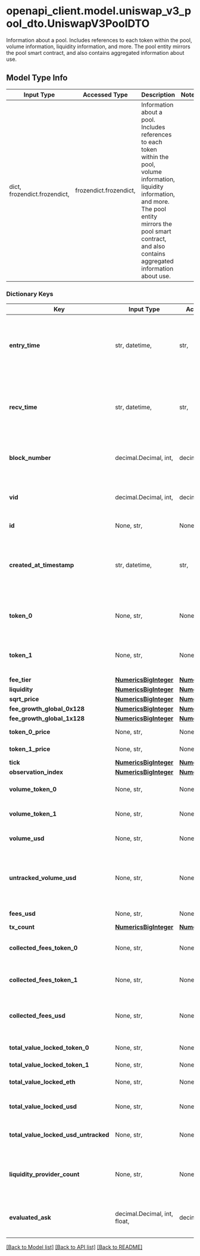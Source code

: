 # openapi_client.model.uniswap_v3_pool_dto.UniswapV3PoolDTO

Information about a pool. Includes references to each token within the pool, volume information, liquidity information, and more. The pool entity mirrors the pool smart contract, and also contains aggregated information about use.

## Model Type Info
Input Type | Accessed Type | Description | Notes
------------ | ------------- | ------------- | -------------
dict, frozendict.frozendict,  | frozendict.frozendict,  | Information about a pool. Includes references to each token within the pool, volume information, liquidity information, and more. The pool entity mirrors the pool smart contract, and also contains aggregated information about use. | 

### Dictionary Keys
Key | Input Type | Accessed Type | Description | Notes
------------ | ------------- | ------------- | ------------- | -------------
**entry_time** | str, datetime,  | str,  |  | [optional] value must conform to RFC-3339 date-time
**recv_time** | str, datetime,  | str,  |  | [optional] value must conform to RFC-3339 date-time
**block_number** | decimal.Decimal, int,  | decimal.Decimal,  | Number of block in which entity was recorded. | [optional] value must be a 64 bit integer
**vid** | decimal.Decimal, int,  | decimal.Decimal,  |  | [optional] value must be a 64 bit integer
**id** | None, str,  | NoneClass, str,  | Pool address. | [optional] 
**created_at_timestamp** | str, datetime,  | str,  | Creation time. | [optional] value must conform to RFC-3339 date-time
**token_0** | None, str,  | NoneClass, str,  | Reference to token0 as stored in pool contract. | [optional] 
**token_1** | None, str,  | NoneClass, str,  | Reference to token1 as stored in pool contract. | [optional] 
**fee_tier** | [**NumericsBigInteger**](NumericsBigInteger.md) | [**NumericsBigInteger**](NumericsBigInteger.md) |  | [optional] 
**liquidity** | [**NumericsBigInteger**](NumericsBigInteger.md) | [**NumericsBigInteger**](NumericsBigInteger.md) |  | [optional] 
**sqrt_price** | [**NumericsBigInteger**](NumericsBigInteger.md) | [**NumericsBigInteger**](NumericsBigInteger.md) |  | [optional] 
**fee_growth_global_0x128** | [**NumericsBigInteger**](NumericsBigInteger.md) | [**NumericsBigInteger**](NumericsBigInteger.md) |  | [optional] 
**fee_growth_global_1x128** | [**NumericsBigInteger**](NumericsBigInteger.md) | [**NumericsBigInteger**](NumericsBigInteger.md) |  | [optional] 
**token_0_price** | None, str,  | NoneClass, str,  | Token0 per token1. | [optional] 
**token_1_price** | None, str,  | NoneClass, str,  | Token1 per token0. | [optional] 
**tick** | [**NumericsBigInteger**](NumericsBigInteger.md) | [**NumericsBigInteger**](NumericsBigInteger.md) |  | [optional] 
**observation_index** | [**NumericsBigInteger**](NumericsBigInteger.md) | [**NumericsBigInteger**](NumericsBigInteger.md) |  | [optional] 
**volume_token_0** | None, str,  | NoneClass, str,  | All time token0 swapped. | [optional] 
**volume_token_1** | None, str,  | NoneClass, str,  | All time token1 swapped. | [optional] 
**volume_usd** | None, str,  | NoneClass, str,  | All time USD swapped. | [optional] 
**untracked_volume_usd** | None, str,  | NoneClass, str,  | All time USD swapped, unfiltered for unreliable USD pools. | [optional] 
**fees_usd** | None, str,  | NoneClass, str,  | Fees in USD. | [optional] 
**tx_count** | [**NumericsBigInteger**](NumericsBigInteger.md) | [**NumericsBigInteger**](NumericsBigInteger.md) |  | [optional] 
**collected_fees_token_0** | None, str,  | NoneClass, str,  | All time fees collected token0. | [optional] 
**collected_fees_token_1** | None, str,  | NoneClass, str,  | All time fees collected token1. | [optional] 
**collected_fees_usd** | None, str,  | NoneClass, str,  | All time fees collected derived USD. | [optional] 
**total_value_locked_token_0** | None, str,  | NoneClass, str,  | Total token 0 across all ticks. | [optional] 
**total_value_locked_token_1** | None, str,  | NoneClass, str,  |  | [optional] 
**total_value_locked_eth** | None, str,  | NoneClass, str,  | Total token 1 across all ticks. | [optional] 
**total_value_locked_usd** | None, str,  | NoneClass, str,  | Total value locked USD. | [optional] 
**total_value_locked_usd_untracked** | None, str,  | NoneClass, str,  | Total value locked derived ETH. | [optional] 
**liquidity_provider_count** | None, str,  | NoneClass, str,  | Liquidity providers count, used to detect new exchanges. | [optional] 
**evaluated_ask** | decimal.Decimal, int, float,  | decimal.Decimal,  |  | [optional] value must be a 64 bit float

[[Back to Model list]](../../README.md#documentation-for-models) [[Back to API list]](../../README.md#documentation-for-api-endpoints) [[Back to README]](../../README.md)

